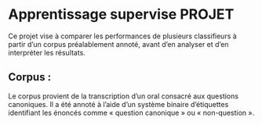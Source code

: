# Apprentissage supervise PROJET

Ce projet vise à comparer les performances de plusieurs classifieurs à partir d’un corpus préalablement annoté, avant d’en analyser et d’en interpréter les résultats.

## Corpus : 
Le corpus provient de la transcription d’un oral consacré aux questions canoniques. Il a été annoté à l’aide d’un système binaire d’étiquettes identifiant les énoncés comme « question canonique » ou « non-question ».
